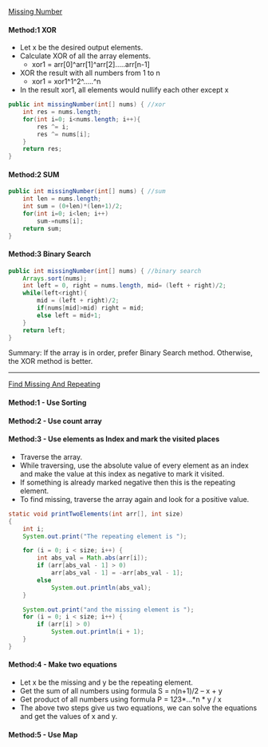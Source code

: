 [Missing Number](https://leetcode.com/problems/missing-number/)

#### Method:1 XOR
* Let x be the desired output elements.
* Calculate XOR of all the array elements.
  - xor1 = arr[0]^arr[1]^arr[2]…..arr[n-1]
* XOR the result with all numbers from 1 to n
  - xor1 = xor1^1^2^…..^n
* In the result xor1, all elements would nullify each other except x

```java
public int missingNumber(int[] nums) { //xor
    int res = nums.length;
    for(int i=0; i<nums.length; i++){
        res ^= i;
        res ^= nums[i];
    }
    return res;
}
```

#### Method:2 SUM
```java
public int missingNumber(int[] nums) { //sum
    int len = nums.length;
    int sum = (0+len)*(len+1)/2;
    for(int i=0; i<len; i++)
        sum-=nums[i];
    return sum;
}
```


#### Method:3 Binary Search
```java
public int missingNumber(int[] nums) { //binary search
    Arrays.sort(nums);
    int left = 0, right = nums.length, mid= (left + right)/2;
    while(left<right){
        mid = (left + right)/2;
        if(nums[mid]>mid) right = mid;
        else left = mid+1;
    }
    return left;
}
```

Summary: If the array is in order, prefer Binary Search method. Otherwise, the XOR method is better.

---

[Find Missing And Repeating](https://practice.geeksforgeeks.org/problems/find-missing-and-repeating2512/1)

#### Method:1 - Use Sorting

#### Method:2 - Use count array

#### Method:3 - Use elements as Index and mark the visited places

* Traverse the array. 
* While traversing, use the absolute value of every element as an index and make the value at this index as negative to mark it visited. 
* If something is already marked negative then this is the repeating element. 
* To find missing, traverse the array again and look for a positive value.

```java
static void printTwoElements(int arr[], int size)
{
    int i;
    System.out.print("The repeating element is ");

    for (i = 0; i < size; i++) {
        int abs_val = Math.abs(arr[i]);
        if (arr[abs_val - 1] > 0)
            arr[abs_val - 1] = -arr[abs_val - 1];
        else
            System.out.println(abs_val);
    }

    System.out.print("and the missing element is ");
    for (i = 0; i < size; i++) {
        if (arr[i] > 0)
            System.out.println(i + 1);
    }
}
```

#### Method:4 - Make two equations

* Let x be the missing and y be the repeating element.
* Get the sum of all numbers using formula S = n(n+1)/2 – x + y
* Get product of all numbers using formula P = 1*2*3*…*n * y / x
* The above two steps give us two equations, we can solve the equations and get the values of x and y.

#### Method:5 - Use Map
